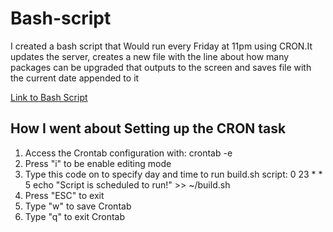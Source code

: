 # Bash-script

<p>I created a bash script that Would run every Friday at 11pm using CRON.It updates the server,
  creates a new file with the line about how many packages can be upgraded
  that outputs to the screen and saves file with the current date appended to it </p>
 
 [Link to Bash Script](/build.sh)



## How I went about Setting up the CRON task

1) Access the Crontab configuration with: crontab -e
2) Press "i" to be enable editing mode
3) Type this code on to specify day and time to run build.sh script:  0 23 * * 5 echo "Script is scheduled to run!" >>  ~/build.sh
4) Press "ESC" to exit
5) Type "w" to save Crontab
6) Type "q" to exit Crontab

